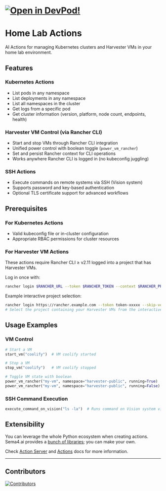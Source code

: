 
# [![Open in DevPod!](https://devpod.sh/assets/open-in-devpod.svg)](https://devpod.sh/open#https://github.com/joshyorko/home-lab-actions)
# Home Lab Actions

AI Actions for managing Kubernetes clusters and Harvester VMs in your home lab environment.

## Features

### Kubernetes Actions
- List pods in any namespace
- List deployments in any namespace
- List all namespaces in the cluster
- Get logs from a specific pod
- Get cluster information (version, platform, node count, endpoints, health)

### Harvester VM Control (via Rancher CLI)
- Start and stop VMs through Rancher CLI integration
- Unified power control with boolean toggle (`power_vm_rancher`)
- Set and persist Rancher context for CLI operations
- Works anywhere Rancher CLI is logged in (no kubeconfig juggling)

### SSH Actions
- Execute commands on remote systems via SSH (Vision system)
- Supports password and key-based authentication
- Optional TLS certificate support for advanced workflows

## Prerequisites

### For Kubernetes Actions
- Valid kubeconfig file or in-cluster configuration
- Appropriate RBAC permissions for cluster resources

### For Harvester VM Actions
These actions require Rancher CLI ≥ v2.11 logged into a project that has Harvester VMs.

Log in once with:
```bash
rancher login $RANCHER_URL --token $RANCHER_TOKEN --context $RANCHER_PROJECT --skip-verify
```

Example interactive project selection:
```bash
rancher login https://rancher.example.com --token token-xxxxx --skip-verify
# Select the project containing your Harvester VMs from the interactive list
```

## Usage Examples

### VM Control
```python
# Start a VM
start_vm("coolify")  # VM coolify started

# Stop a VM
stop_vm("coolify")   # VM coolify stopped

# Toggle VM state with boolean
power_vm_rancher("my-vm", namespace="harvester-public", running=True)   # Start
power_vm_rancher("my-vm", namespace="harvester-public", running=False)  # Stop
```

### SSH Command Execution
```python
execute_command_on_vision("ls -la")  # Runs command on Vision system via SSH
```

## Extensibility

You can leverage the whole Python ecosystem when creating actions. Sema4.ai provides a [bunch of libraries](https://pypi.org/search/?q=robocorp-); you can make your own.

Check [Action Server](https://github.com/Sema4AI/actions/tree/master/action_server/docs) and [Actions](https://github.com/Sema4AI/actions/tree/master/actions/docs) docs for more information.

---

## Contributors

[![Contributors](https://contrib.rocks/image?repo=joshyorko/home-lab-actions)](https://github.com/joshyorko/home-lab-actions/graphs/contributors)